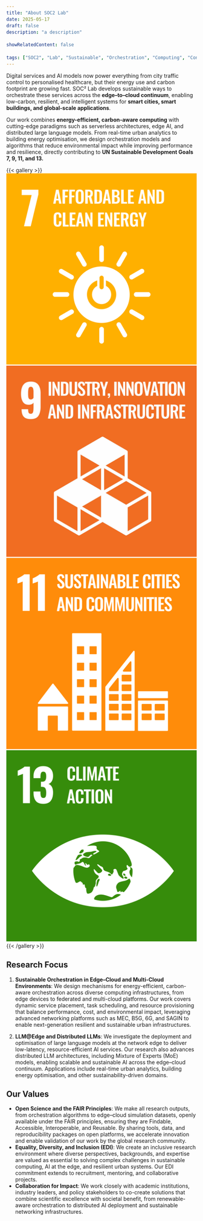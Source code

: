 ```yaml
---
title: "About SOC2 Lab"
date: 2025-05-17
draft: false
description: "a description"

showRelatedContent: false

tags: ["SOC2", "Lab", "Sustainable", "Orchestration", "Computing", "Continuum", "UCD", "University College Dublin", "Research Group"]
---
```


Digital services and AI models now power everything from city traffic control to personalised healthcare, but their energy use and carbon footprint are growing fast. SOC² Lab develops sustainable ways to orchestrate these services across the **edge–to–cloud continuum**, enabling low-carbon, resilient, and intelligent systems for **smart cities, smart buildings, and global-scale applications**.

Our work combines **energy-efficient, carbon-aware computing** with cutting-edge paradigms such as serverless architectures, edge AI, and distributed large language models. From real-time urban analytics to building energy optimisation, we design orchestration models and algorithms that reduce environmental impact while improving performance and resilience, directly contributing to **UN Sustainable Development Goals 7, 9, 11, and 13.**

{{< gallery >}}
  <img src="un_goals/E_PRINT_07.jpg" class="grid-w25" />
  <img src="un_goals/E_PRINT_09.jpg" class="grid-w25" />
  <img src="un_goals/E_PRINT_11.jpg" class="grid-w25" />
  <img src="un_goals/E_PRINT_13.jpg" class="grid-w25" />
{{< /gallery >}}

## Research Focus

1. **Sustainable Orchestration in Edge–Cloud and Multi-Cloud Environments**: We design mechanisms for energy-efficient, carbon-aware orchestration across diverse computing infrastructures, from edge devices to federated and multi-cloud platforms. Our work covers dynamic service placement, task scheduling, and resource provisioning that balance performance, cost, and environmental impact, leveraging advanced networking platforms such as MEC, B5G, 6G, and SAGIN to enable next-generation resilient and sustainable urban infrastructures.

2. **LLM@Edge and Distributed LLMs**: We investigate the deployment and optimisation of large language models at the network edge to deliver low-latency, resource-efficient AI services. Our research also advances distributed LLM architectures, including Mixture of Experts (MoE) models, enabling scalable and sustainable AI across the edge–cloud continuum. Applications include real-time urban analytics, building energy optimisation, and other sustainability-driven domains.

## Our Values

- **Open Science and the FAIR Principles**: We make all research outputs, from orchestration algorithms to edge–cloud simulation datasets, openly available under the FAIR principles, ensuring they are Findable, Accessible, Interoperable, and Reusable. By sharing tools, data, and reproducibility packages on open platforms, we accelerate innovation and enable validation of our work by the global research community.
- **Equality, Diversity, and Inclusion (EDI)**: We create an inclusive research environment where diverse perspectives, backgrounds, and expertise are valued as essential to solving complex challenges in sustainable computing, AI at the edge, and resilient urban systems. Our EDI commitment extends to recruitment, mentoring, and collaborative projects.
- **Collaboration for Impact**: We work closely with academic institutions, industry leaders, and policy stakeholders to co-create solutions that combine scientific excellence with societal benefit, from renewable-aware orchestration to distributed AI deployment and sustainable networking infrastructures.
